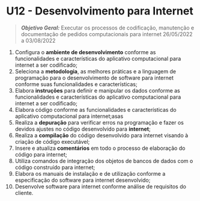 <h1> U12 - Desenvolvimento para Internet </h1>

>***Objetivo Geral:*** Executar os processos de codificação, manutenção e documentação de pedidos computacionais para internet 26/05/2022 a 03/08/2022

1. Configura o **ambiente de desenvolvimento** conforme as funcionalidades e características do aplicativo computacional para internet a ser codificado;
2. Seleciona a **metodologia**, as melhores práticas e a linguagem de programação para o desenvolvimento de software para internet conforme suas funcionalidades e características;
3. Elabora **instruções** para definir e manipular os dados conforme as funcionalidades e características do aplicativo computacional para internet a ser codificado;
4. Elabora código conforme as funcionalidades e características do aplicativo computacional para internet;asas
5. Realiza a **depuração** para verificar erros na programação e fazer os devidos ajustes no código desenvolvido para **internet**;
6. Realiza a **compilação** do código desenvolvido para internet visando à criação de código executável;
7. Insere e atualiza **comentários** em todo o processo de elaboração do código para internet;
8. Utiliza comandos de integração dos objetos de bancos de dados com o código construído para internet;
9. Elabora os manuais de instalação e de utilização conforme a especificação do software para internet desenvolvido;
10. Desenvolve software para internet conforme análise de requisitos do cliente.
